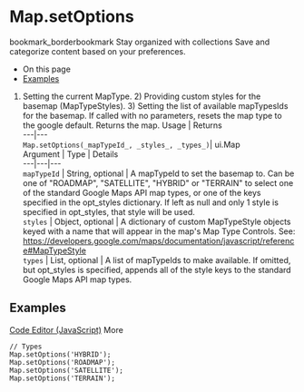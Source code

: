  
#  Map.setOptions
bookmark_borderbookmark Stay organized with collections  Save and categorize content based on your preferences.
  * On this page
  * [Examples](https://developers.google.com/earth-engine/apidocs/map-setoptions#examples)


1) Setting the current MapType. 2) Providing custom styles for the basemap (MapTypeStyles). 3) Setting the list of available mapTypesIds for the basemap.
If called with no parameters, resets the map type to the google default.
Returns the map.
Usage | Returns  
---|---  
`Map.setOptions(_mapTypeId_, _styles_, _types_)`|  ui.Map  
Argument | Type | Details  
---|---|---  
`mapTypeId` | String, optional | A mapTypeId to set the basemap to. Can be one of "ROADMAP", "SATELLITE", "HYBRID" or "TERRAIN" to select one of the standard Google Maps API map types, or one of the keys specified in the opt_styles dictionary. If left as null and only 1 style is specified in opt_styles, that style will be used.  
`styles` | Object, optional | A dictionary of custom MapTypeStyle objects keyed with a name that will appear in the map's Map Type Controls. See: https://developers.google.com/maps/documentation/javascript/reference#MapTypeStyle  
`types` | List<String>, optional | A list of mapTypeIds to make available. If omitted, but opt_styles is specified, appends all of the style keys to the standard Google Maps API map types.  
## Examples
[Code Editor (JavaScript)](https://developers.google.com/earth-engine/apidocs/map-setoptions#code-editor-javascript-sample) More
```
// Types
Map.setOptions('HYBRID');
Map.setOptions('ROADMAP');
Map.setOptions('SATELLITE');
Map.setOptions('TERRAIN');
```

